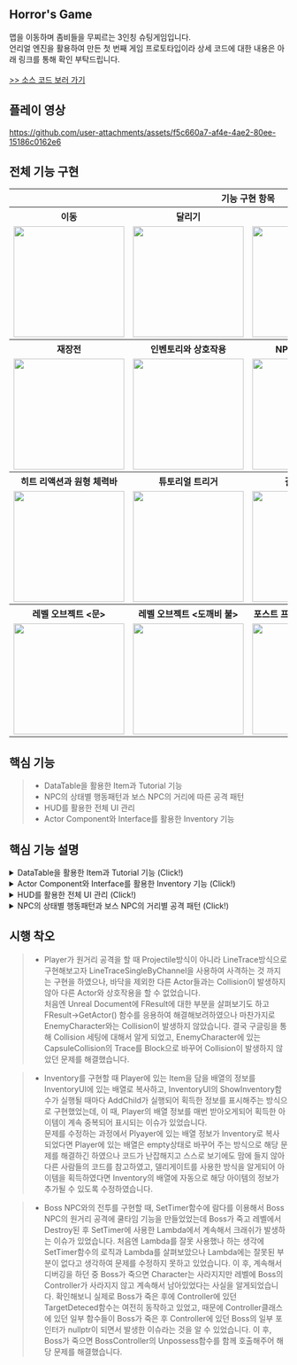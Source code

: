 

Horror's Game
-
맵을 이동하며 좀비들을 무찌르는 3인칭 슈팅게임입니다.</br>
언리얼 엔진을 활용하여 만든 첫 번째 게임 프로토타입이라 상세 코드에 대한 내용은 아래 링크를 통해 확인 부탁드립니다.</br>
</br>
[>>  소스 코드 보러 가기](https://github.com/tbvjchvkfl/Personal_Project/tree/master/UE5_HorrorGame)

플레이 영상
-
https://github.com/user-attachments/assets/f5c660a7-af4e-4ae2-80ee-15186c0162e6




전체 기능 구현
-
<table>
  <tr>
    <th colspan = "4">기능 구현 항목</th>
  </tr>
  <tr>
    <th>이동</th>
    <th>달리기</th>
    <th>조준</th>
    <th>사격</th>
  </tr>
  <tr>
    <td><img src = "https://github.com/user-attachments/assets/1af7edfc-939b-41b0-afa7-d874ea87da34" width = "200" heigh = "150"></td>
    <td><img src = "https://github.com/user-attachments/assets/1d0033b9-33a4-40e3-8c9f-0de0a14c8903" width = "200" heigh = "150"></td>
    <td><img src = "https://github.com/user-attachments/assets/8b5355f4-b95a-45a2-a6ee-24bdd15bc133" width = "200" heigh = "150"></td>
    <td><img src = "https://github.com/user-attachments/assets/6dd322c9-5d44-4b05-8ec6-423c6972ab4c" width = "200" heigh = "150"></td>
  </tr>
   <tr>
    <th>재장전</th>
    <th>인벤토리와 상호작용</th>
    <th>NPC 상태별 패턴</th>
    <th>NPC 거리별 패턴</th>
  </tr>
  <tr>
    <td><img src = "https://github.com/user-attachments/assets/7c31e4ec-1c07-4263-8699-792856c3c2da" width = "200" heigh = "150"></td>
    <td><img src = "https://github.com/user-attachments/assets/087e7fa1-5028-4b81-96e8-8ad277d1deda" width = "200" heigh = "150"></td>
    <td><img src = "https://github.com/user-attachments/assets/0903da17-99f3-4dcf-98b3-124d17400f14" width = "200" heigh = "150"></td>
    <td><img src = "https://github.com/user-attachments/assets/ff23c1b4-712b-4bc5-a306-0fe5048c75f4" width = "200" heigh = "150"></td>
  </tr>
   <tr>
    <th>히트 리액션과 원형 체력바</th>
    <th>튜토리얼 트리거</th>
    <th>결과 화면 UI</th>
    <th></th>
  </tr>
  <tr>
    <td><img src = "https://github.com/user-attachments/assets/77a1bc56-7394-4e58-8aff-3bd5024b9f86" width = "200" heigh = "150"></td>
    <td><img src = "https://github.com/user-attachments/assets/5bd25b9d-eaa7-4ca2-8069-b9b835d8254e" width = "200" heigh = "150"></td>
    <td><img src = "https://github.com/user-attachments/assets/8fc87a91-791b-4eee-822a-55862598daf0" width = "200" heigh = "150"></td>
    <td></td>
  </tr>
   <tr>
    <th>레벨 오브젝트 <문></th>
    <th>레벨 오브젝트 <도깨비 불></th>
    <th>포스트 프로세스 볼륨 <안개></th>
    <th></th>
  </tr>
  <tr>
    <td><img src = "https://github.com/user-attachments/assets/d0081894-e4ff-48ff-9d3f-840382566ba4" width = "200" heigh = "150"></td>
    <td><img src = "https://github.com/user-attachments/assets/416a295c-0af3-45ed-b5b6-a3de1f01ad27" width = "200" heigh = "150"></td>
    <td><img src = "https://github.com/user-attachments/assets/8757b28e-6196-41e0-99ee-64858a570d3a" width = "200" heigh = "150"></td>
    <td></td>
  </tr>
</table>

핵심 기능
-
> - DataTable을 활용한 Item과 Tutorial 기능
> - NPC의 상태별 행동패턴과 보스 NPC의 거리에 따른 공격 패턴
> - HUD를 활용한 전체 UI 관리
> - Actor Component와 Interface를 활용한 Inventory 기능

핵심 기능 설명
-

<details>
	<summary>DataTable을 활용한 Item과 Tutorial 기능 (Click!)</summary>
<p>
	
> ### DataTable을 활용한 Item과 Tutorial 기능 ###
> - 빈 클래스에 데이터로 활용할 변수들을 struct로 묶어 선언해주었습니다. 그리고, 에디터에서 데이터 테이블 에셋으로 사용하기 위해 #include "Engine/DataTable.h"를 추가해주었습니다.
<pre>
  <code>
#pragma once

#include "CoreMinimal.h"
#include "Engine/DataTable.h"
======================= ItemStruct.h =======================
UENUM()
enum class EItemType : uint8
{
	Armor UMETA(DisplayName = "Armor"),
	Weapon UMETA(DisplayName = "Weapon"),
	Coin UMETA(DisplayName = "Coin"),
	Consumable UMETA(DisplayName = "Consumable")
};

USTRUCT()
struct FItemTextData
{
	GENERATED_USTRUCT_BODY()

	UPROPERTY(EditAnywhere)
	FString Name;

	UPROPERTY(EditAnywhere)
	FString Description;
};

USTRUCT()
struct FItemAssetData
{
	GENERATED_USTRUCT_BODY()

	UPROPERTY(EditAnywhere)
	UTexture2D *Icon;

	UPROPERTY(EditAnywhere)
	UStaticMesh *Mesh;
};

USTRUCT(BlueprintType)
struct FItemData : public FTableRowBase
{
	GENERATED_USTRUCT_BODY()

	UPROPERTY(EditAnywhere, Category = "ItemData")
	int32 Amount;

	UPROPERTY(EditAnywhere, Category = "ItemData")
	FName ID;

	UPROPERTY(EditAnywhere, Category = "ItemData")
	EItemType ItemType;

	UPROPERTY(EditAnywhere, Category = "ItemData")
	FItemTextData TextData;

	UPROPERTY(EditAnywhere, Category = "ItemData")
	FItemAssetData AssetData;
};
======================= ItemStruct.h =======================
	  
======================= TutorialStruct.h =======================
USTRUCT(BlueprintType)
struct FTutorialData : public FTableRowBase
{
	GENERATED_USTRUCT_BODY()

	UPROPERTY(EditAnywhere)
	FString Title;

	UPROPERTY(EditAnywhere)
	FString Description;
};
======================= TutorialStruct.h =======================
  </code>
</pre>
> - 그리고, UObject타입의 클래스를 하나 더 생성하여 위 정보들을 각각 ItemBase와 TutorialBase라는 이름으로 복사해주었습니다. 
> - 앞 서 만들었던 ItemStruct와 TutorialStruct 만으로도 테이블 에셋과 바인딩하여 사용할 수는 있었지만, Item의 경우 게임에서 내 임의의 변수의 값이 바뀌게 될 경우(예를 들어 아이템을 획득한 후 아이템을 사용해서 아이템의 수량이 줄었을 때) 테이블에 있는 값까지 변경되는 이슈가 생겨 복사본을 만들어 테이블에 입력한 값은 변경되지 않도록 해주었습니다.
<pre>
  <code>
======================= ItemStruct.h =======================
#pragma once

#include "CoreMinimal.h"
#include "Data/ItemStruct.h"
#include "ItemBase.generated.h"


class UInventoryComponent;

UCLASS()
class UE5_HORRORSGAME_API UItemBase : public UObject
{
	GENERATED_BODY()
	
public:
	// ===========================================================
	// =                  Variable / Property		     =
	// ===========================================================
	UPROPERTY()
	UInventoryComponent *OwningInventory;

	UPROPERTY(VisibleAnywhere, Category = "ItemData")
	int32 Amount;

	UPROPERTY(VisibleAnywhere, Category = "ItemData")
	FName ID;

	UPROPERTY(VisibleAnywhere, Category = "ItemData")
	EItemType ItemType;

	UPROPERTY(VisibleAnywhere, Category = "ItemData")
	FItemTextData TextData;

	UPROPERTY(VisibleAnywhere, Category = "ItemData")
	FItemAssetData AssetData;
		
	// ===========================================================
	// =			 Functionary	   		     = 
	// ===========================================================
	UItemBase();

	UItemBase *CreateItemCopy() const;

	UFUNCTION(Category = "Item")
	virtual void Use(class APlayerCharacter *Character);

protected:
	bool operator== (const FName &OtherID)
	{
		return this->ID == OtherID;
	}
};

	  
======================= TutorialStruct.h =======================
#pragma once

#include "CoreMinimal.h"
#include "Data/TutorialStruct.h"
#include "TutorialBase.generated.h"

UCLASS()
class UE5_HORRORSGAME_API UTutorialBase : public UObject
{
	GENERATED_BODY()
public:
	// ===========================================================
	// =                  Variable / Property		     =
	// ===========================================================
	FTutorialData TutorialData;



	// ===========================================================
	// =			Functionary	   		     = 
	// ===========================================================
	UTutorialBase();
};
  </code>
</pre>
> - 이 후, 캐릭터와 실제로 인터렉션 하게되는 액터인 PickupItem과 TutorialTrigger를 만들어 UDataTable에 있는 FindRow함수를 사용하여 데이터테이블의 행을 가져오고, NewObject함수를 사용해서 테이블의 데이터를 아이템에 바인딩해주었습니다.
> - Item의 경우 실제 업무를 하게되었을 때, 기획자들이 레벨에 아이템을 배치할 경우 Item에 설정한 데이터에 맞게 외형이 즉시 변경되어 보일 수 있도록 PostEditChangeProperty함수를 사용하여 아이템의 Mesh를 연결해주었습니다. 
<pre>
  <code>
======================= PickUpItem.cpp =======================
	  
#include "Object/Item/PickUpItem.h"
#include "Object/Item/ItemBase.h"

void APickUpItem::BeginPlay()
{
	Super::BeginPlay();

	InitializePickUp(UItemBase::StaticClass());
	HUD = Cast<AHorrorsHUD>(GetWorld()->GetFirstPlayerController()->GetHUD());
	
	CollisionSphere->OnComponentBeginOverlap.AddDynamic(this, &APickUpItem::OnOverlapBegin);
	CollisionSphere->OnComponentEndOverlap.AddDynamic(this, &APickUpItem::OnOverlapEnd);
}

void APickUpItem::InitializePickUp(const TSubclassOf<UItemBase> BaseClass)
{
	if (ItemDataTable && !DesiredItemID.IsNone())
	{
		const FItemData *ItemData = ItemDataTable->FindRow<FItemData>(DesiredItemID, DesiredItemID.ToString());

		ItemReference = NewObject<UItemBase>(this, BaseClass);
		
		ItemReference->ID = ItemData->ID;
		ItemReference->Amount = ItemData->Amount;
		ItemReference->ItemType = ItemData->ItemType;
		ItemReference->TextData = ItemData->TextData;
		ItemReference->AssetData = ItemData->AssetData;

		ItemMesh->SetStaticMesh(ItemData->AssetData.Mesh);
	}
}

void APickUpItem::PostEditChangeProperty(FPropertyChangedEvent &PropertyChangedEvent)
{
	Super::PostEditChangeProperty(PropertyChangedEvent);

	const FName ChangedPropertyName = PropertyChangedEvent.Property ? PropertyChangedEvent.Property->GetFName() : NAME_None;

	if (ChangedPropertyName == GET_MEMBER_NAME_CHECKED(APickUpItem, DesiredItemID))
	{
		if (ItemDataTable)
		{
			const FString ContextString{ DesiredItemID.ToString() };

			if (const FItemData *ItemData = ItemDataTable->FindRow<FItemData>(DesiredItemID, DesiredItemID.ToString()))
			{
				ItemMesh->SetStaticMesh(ItemData->AssetData.Mesh);
			}
		}
	}
}

======================= PickUpItem.cpp =======================
				
#include "Object/TutorialTrigger.h"
#include "Object/TutorialBase.h"
				
void ATutorialTrigger::BeginPlay()
{
	Super::BeginPlay();
	CollisionBox->OnComponentBeginOverlap.AddDynamic(this, &ATutorialTrigger::OnOverlapBegin);
	CollisionBox->OnComponentEndOverlap.AddDynamic(this, &ATutorialTrigger::OnOverlapEnd);

	InitializeTutorial(UTutorialBase::StaticClass());
}

void ATutorialTrigger::InitializeTutorial(TSubclassOf<UTutorialBase> BaseClass)
{
	if (TutorialDataTable && !DesiredTutoName.IsNone())
	{
		const FTutorialData *TutoData = TutorialDataTable->FindRow<FTutorialData>(DesiredTutoName, DesiredTutoName.ToString());

		TutorialReference = NewObject<UTutorialBase>(this, BaseClass);

		TutorialReference->TutorialData.Title = TutoData->Title;
		TutorialReference->TutorialData.Description = TutoData->Description;
	}
}
				
  </code>
</pre>

</p>
</details>


<details>
	<summary>Actor Component와 Interface를 활용한 Inventory 기능 (Click!)</summary>
	<p>

  > ### Actor Component와 Interface를 활용한 Inventory 기능 ###
> - Inventory기능을 구현할 때, Unreal Interface와 Actor Component를 사용해서 클래스간의 유연성과 기능의 확장성을 고려하여 구현하였습니다.
> - InteractionInterface에 Interaction함수를 순수가상함수로 만들어 해당 클래스를 상속받는 클래스에서 override하여 사용하였습니다.
> - 이후, PlayerCharacter에서 LineTrace기능을 사용하여 PickUpItem의 미리 생성해둔 CollisionSphere에 Hit했을 경우 HitResult에 GetActor함수를 InteractionInterface로 형변환하여 Interaction함수를 호출해주었습니다.
<pre>
  <code>

======================= InteractionInterface.h =======================
#pragma once

#include "CoreMinimal.h"
#include "UObject/Interface.h"
#include "InteractionInterface.generated.h"

UINTERFACE(MinimalAPI)
class UInteractionInterface : public UInterface
{
	GENERATED_BODY()
};

class UE5_HORRORSGAME_API IInteractionInterface
{
	GENERATED_BODY()

public:
	EInteractionType InteractionType;

	virtual void Interaction(class APlayerCharacter *Player) = 0;
};

======================= PlayerCharacter.cpp =======================

void APlayerCharacter::Interaction()
{
	FVector TraceStart{ GetPawnViewLocation() + FVector(5.0f, 8.0f, 10.0f)};
	FVector TraceEnd{ TraceStart + (GetViewRotation().Vector() * InteractionCheckDistance) };
	
	FCollisionQueryParams QueryParams;
	QueryParams.AddIgnoredActor(this);
	
	FHitResult TraceHit;

	if (GetWorld()->LineTraceSingleByChannel(TraceHit, TraceStart, TraceEnd, ECollisionChannel::ECC_GameTraceChannel2, QueryParams))
	{
		if (TraceHit.bBlockingHit)
		{
			if (auto item = Cast<APickUpItem>(TraceHit.GetActor()))
			{
				InteractableInterface = TraceHit.GetActor();
				InteractableInterface->Interaction(this);
			}
			if (auto Devie = Cast<AInteractionDoor>(TraceHit.GetActor()))
			{
				InteractableInterface = TraceHit.GetActor();
				InteractableInterface->Interaction(this);
			}
			if (auto Device = Cast<AInteractionDoorSingle>(TraceHit.GetActor()))
			{
				InteractableInterface = TraceHit.GetActor();
				InteractableInterface->Interaction(this);
			}
		}
	}
}

======================= PickUpItem.cpp =======================
				
void APickUpItem::Interaction(class APlayerCharacter *Player)
{
	if (Player)
	{
		TakePickUp(Player);
	}
}

void APickUpItem::TakePickUp(APlayerCharacter *Taker)
{
	if (!IsPendingKillPending())
	{
		if (ItemReference)
		{
			if (UInventoryComponent *PlayerInventory = Taker->GetInventory())
			{
				PlayerInventory->AddItem(ItemReference);
				Destroy();
			}
		}
	}
}
  </code>
</pre>

> - 그리고, ActorComponent클래스를 만들어 Inventory 기능을 구현하고 PlayerCharacter에 컴포넌트를 추가하였습니다.
<pre>
 <code>
#pragma once

#include "CoreMinimal.h"
#include "Components/ActorComponent.h"
#include "InventoryComponent.generated.h"

class UItemBase;
class AHorrorsHUD;

DECLARE_MULTICAST_DELEGATE(FOnInventoryUpdate);

UCLASS( ClassGroup=(Custom), meta=(BlueprintSpawnableComponent) )
class UE5_HORRORSGAME_API UInventoryComponent : public UActorComponent
{
	GENERATED_BODY()
public:
	// ===========================================================
	// =                  Variable / Property   		     =
	// ===========================================================
	
	// 델리게이트 인벤토리 내용 업데이트용
	FOnInventoryUpdate OnInventoryUpdated;

	// ===========================================================
	// =		        Functionary			     = 
	// ===========================================================
	UInventoryComponent();

	UFUNCTION(Category = "Inventory")
	FORCEINLINE TArray<UItemBase *> GetItemInventory()const { return ItemInventory; };

	UFUNCTION(Category = "Inventory")
	FORCEINLINE int32 GetCoinInventory() const { return CoinInventory; }

	UFUNCTION(Category = "Inventory")
	void AddItem(UItemBase *Item);

protected:
	// ===========================================================
	// =                  Variable / Property		     =
	// ===========================================================

	UPROPERTY(EditInstanceOnly, Category = "Inventory")
	int32 InventorySlotCapacity;

	UPROPERTY(VisibleAnywhere, Category = "Inventory")
	int32 CoinInventory;

	UPROPERTY(VisibleAnywhere, Category = "Inventory")
	TArray<TObjectPtr<UItemBase>> ItemInventory;

	AHorrorsHUD *UIComp;

	// ===========================================================
	// =			Functionary			     = 
	// ===========================================================
	virtual void BeginPlay() override;
	virtual void TickComponent(float DeltaTime, ELevelTick TickType, FActorComponentTickFunction *ThisTickFunction) override;
};
 </code>
</pre>

	</p>
</details>

<details>
	<summary>HUD를 활용한 전체 UI 관리 (Click!)</summary>
	<p>
		
> ### HUD를 활용한 전체 UI 관리 ###
> - 게임 내 모든 UI를 HUD에서 처음으로 생성하고 관리될 수 있도록 구현했습니다.
> - HUD의 BeginPlay함수에서 게임 내 모든 UI들을 생성하고 세팅해주었습니다.
<pre>
  <code>
======================= AHorrorsHUD.h =======================
UCLASS()
class UE5_HORRORSGAME_API AHorrorsHUD : public AHUD
{
	GENERATED_BODY()
public:
	// ===========================================================
	// =                  Variable / Property		     =
	// ===========================================================
	UPROPERTY(EditDefaultsOnly, Category = "Widgets")
	TSubclassOf<UInGameHUD> InGameHUD;

	UPROPERTY(EditDefaultsOnly, Category = "Widgets")
	TSubclassOf<UInventory> Inventory;

	UPROPERTY(EditDefaultsOnly, Category = "Widgets")
	TSubclassOf<UGameResult> Result;

	UPROPERTY(EditDefaultsOnly, Category = "Widgets")
	TSubclassOf<UTutorialWidget> TutorialUI;

	UPROPERTY(EditDefaultsOnly, Category = "Widgets")
	TSubclassOf<UBossHealthBar> BossHealthUI;

	UPROPERTY(EditDefaultsOnly, Category = "Widgets")
	TSubclassOf<UGameQuestUI> QuestUI;

	bool bIsMenuVisible;
	bool bIsShowingResult;
	// ===========================================================
	// =			  Functionary	   		     = 
	// ===========================================================
	AHorrorsHUD();

	void DisplayMenu();
	void HideMenu();

	void ToggleMenu();

	void ShowResult(FString Text);

	void HideResult();

	UFUNCTION(BlueprintCallable)
	UInGameHUD* GetInGameHUDWidget() { return InGameHUDWidget; }

protected:
	// ===========================================================
	// =                  Variable / Property		     =
	// ===========================================================
	UPROPERTY()
	UInGameHUD *InGameHUDWidget;

	UPROPERTY()
	UInventory *InventoryWidget;

	UPROPERTY()
	UGameResult *GameResultWidget;

	UPROPERTY()
	UTutorialWidget *TutorialWidget;

	UPROPERTY()
	UBossHealthBar *BossHealth;

	UPROPERTY()
	UGameQuestUI *QuestUIWidget;
	// ===========================================================
	// =			 Functionary	   		     = 
	// ===========================================================
	virtual void BeginPlay()override;

};

======================= AHorrorsHUD.cpp =======================
void AHorrorsHUD::BeginPlay()
{
	Super::BeginPlay();
	if (InGameHUD)
	{
		InGameHUDWidget = CreateWidget<UInGameHUD>(GetWorld(), InGameHUD);
		InGameHUDWidget->AddToViewport();
		InGameHUDWidget->SetVisibility(ESlateVisibility::Visible);
	}
	if (Inventory)
	{
		InventoryWidget = CreateWidget<UInventory>(GetWorld(), Inventory);
		InventoryWidget->AddToViewport();
		InventoryWidget->SetVisibility(ESlateVisibility::Collapsed);
	}

	if (Result)
	{
		GameResultWidget = CreateWidget<UGameResult>(GetWorld(), Result);
		GameResultWidget->SetVisibility(ESlateVisibility::Collapsed);
	}

	if (TutorialUI)
	{
		TutorialWidget = CreateWidget<UTutorialWidget>(GetWorld(), TutorialUI);
		TutorialWidget->AddToViewport();
		TutorialWidget->SetVisibility(ESlateVisibility::Collapsed);
	}

	if (BossHealthUI)
	{
		BossHealth = CreateWidget<UBossHealthBar>(GetWorld(), BossHealthUI);
		BossHealth->AddToViewport();
		BossHealth->SetVisibility(ESlateVisibility::Collapsed);
	}
	if (QuestUI)
	{
		QuestUIWidget = CreateWidget<UGameQuestUI>(GetWorld(), QuestUI);
		QuestUIWidget->AddToViewport();
		QuestUIWidget->SetVisibility(ESlateVisibility::Collapsed);
	}
}
  </code>
</pre>
> 이 후, 각 UI들을 상황에 맞게 Visibility 상태를 변경해주는 것으로 구현했습니다.

	</p>
</details>

<details>
	<summary>NPC의 상태별 행동패턴과 보스 NPC의 거리별 공격 패턴 (Click!)</summary>
	<p>
		
> ### NPC의 상태별 행동패턴과 보스 NPC의 거리별 공격 패턴 ###
> - NPC와의 전투를 구현할 때, 상태별 행동 패턴과 거리별 행동패턴으로 나누어 구현해보았습니다.
> - 우선, 상태별 패턴은 NPC의 AIController에서 만들었던 Perception System을 활용하여 NPC가 PlayerCharacter를 발견했을 때와 발견하지 못했을 때로 나누어 주었습니다.
<pre>
  <Code>
======================= AHorrorsHUD.cpp =======================
	  
void AAI_Controller::SetupPerceptionSystem()
{
	SightConfig = CreateDefaultSubobject<UAISenseConfig_Sight>(TEXT("Sight Config"));
	if (SightConfig)
	{
		SetPerceptionComponent(*CreateDefaultSubobject<UAIPerceptionComponent>(TEXT("Perception Component")));

		SightConfig->SightRadius = 500.0f;
		SightConfig->LoseSightRadius = SightConfig->SightRadius + 25.0f;
		SightConfig->PeripheralVisionAngleDegrees = 90.0f;
		SightConfig->SetMaxAge(5.0f);
		SightConfig->AutoSuccessRangeFromLastSeenLocation = 520.f;

		SightConfig->DetectionByAffiliation.bDetectEnemies = true;
		SightConfig->DetectionByAffiliation.bDetectFriendlies = true;
		SightConfig->DetectionByAffiliation.bDetectNeutrals = true;

		GetPerceptionComponent()->SetDominantSense(*SightConfig->GetSenseImplementation());
		GetPerceptionComponent()->OnTargetPerceptionUpdated.AddDynamic(this, &AAI_Controller::OnTargetDetected);
		GetPerceptionComponent()->ConfigureSense(*SightConfig);
	}
}

void AAI_Controller::OnTargetDetected(AActor *Actor, FAIStimulus const Stimulus)
{
	if (auto *const ch = Cast<APlayerCharacter>(Actor))
	{
		GetBlackboardComponent()->SetValueAsBool("CanSeePlayer", Stimulus.WasSuccessfullySensed());
	}
}
  </Code>
</pre>
> - UNavigationSystemV1에 있는 GetCurrent함수를 사용하여 현재 위치를 저장해주었고, GetRandomPointInNavigableRadius 함수를 사용하여 특정한 범위내에서 랜덤하게 위치를 찾도록 구현해주었습니다.
> - 이 후, NPC가 PlayerCharacter를 발견하지 못했다면 FindRandomLocation -> MoveTo -> Wait 순으로 반복될 수 있도록 Sequence노드로 연결하여 구현하였습니다.
<pre>
  <code>
======================= BTTask_FindRandomLocation.cpp =======================
EBTNodeResult::Type UBTTask_FindRandomLocation::ExecuteTask(UBehaviorTreeComponent &OwnerComp, uint8 *NodeMemory)
{
	if (AAI_Controller *const Controll = Cast<AAI_Controller>(OwnerComp.GetAIOwner()))
	{
		if (auto *const NPC = Controll->GetPawn())
		{
			FVector const Origin = NPC->GetActorLocation();
			if (auto* const NavSys = UNavigationSystemV1::GetCurrent(GetWorld()))
			{
				FNavLocation Loc;
				if (NavSys->GetRandomPointInNavigableRadius(Origin, SearchRadius, Loc))
				{
					OwnerComp.GetBlackboardComponent()->SetValueAsVector(GetSelectedBlackboardKey(), Loc.Location);
				}

				FinishLatentTask(OwnerComp, EBTNodeResult::Succeeded);
				return EBTNodeResult::Succeeded;
			}
		}
	}
	return EBTNodeResult::Failed;
}
  </code>
</pre>

![스크린샷 2024-09-02 145103](https://github.com/user-attachments/assets/ba149f08-e1a6-4140-b36b-4a1bb17d5271)

> - NPC가 PlayerCharacter를 발견했다면 기존 랜덤하게 방향으로 찾아 이동하는 상태에서 벗어나 PlayerCharacter의 위치로 이동 할 수 있도록, FindPlayerLocation노드를 만들어 주었습니다.
> - 이 역시, Sequence노드로 연결하여 FindPlayerLocation -> MoveTo -> Wait의 행동을 반복하게끔 구현하였습니다.
> - 또한, MoveTo로 이동을 설정 할 경우 PlayerCharacter의 위치를 최초 한번만 탐색하여 해당 위치로 이동하는 현상이 있었습니다. 개인적으로는 NPC가 PlayerCharacter를 발견하고 해당 위치로 이동하는 동안 PlayerCharacter가 움직이면 바뀐 위치로 따라서 이동하게 구현하고 싶었기에 ChasingPlayer노드를 별도로 만들어 UAIBlueprintHelperLibrary에 있는 SimpleMoveToLocation노드를 사용하여 계속해서 Player의 위치를 업데이트하여 이동할 수 있도록 하였고, 비헤이비어트리 역시 FindPlayerLocation -> MoveTo -> Wait으로 변경해주었습니다.

<pre>
  <code>
======================= BTTask_FindPlayerLocation.cpp =======================
EBTNodeResult::Type UBTTask_FindPlayerLocation::ExecuteTask(UBehaviorTreeComponent &OwnerComp, uint8 *NodeMemory)
{
	if (auto *const Player = UGameplayStatics::GetPlayerCharacter(GetWorld(), 0))
	{
		auto const PlayerLocation = Player->GetActorLocation();
		if (SearchRandom)
		{
			FNavLocation Loc;

			if (auto *const NavSys = UNavigationSystemV1::GetCurrent(GetWorld()))
			{
				if (NavSys->GetRandomPointInNavigableRadius(PlayerLocation, SearchRadius, Loc))
				{
					OwnerComp.GetBlackboardComponent()->SetValueAsVector(GetSelectedBlackboardKey(), Loc.Location);
					FinishLatentTask(OwnerComp, EBTNodeResult::Succeeded);
					return EBTNodeResult::Succeeded;
				}
			}
		}
		else
		{
			OwnerComp.GetBlackboardComponent()->SetValueAsVector(GetSelectedBlackboardKey(), PlayerLocation);
			FinishLatentTask(OwnerComp, EBTNodeResult::Succeeded);
			return EBTNodeResult::Succeeded;
		}
	}
	return EBTNodeResult::Failed;
}

======================= BTTask_ChasingPlayer.cpp =======================	
	  
EBTNodeResult::Type UBTTask_ChasingPlayer::ExecuteTask(UBehaviorTreeComponent &OwnerComp, uint8 *NodeMemory)
{
	if(auto *const Controller = Cast<AAI_Controller>(OwnerComp.GetAIOwner()))
	{
		auto const PlayerLocation = OwnerComp.GetBlackboardComponent()->GetValueAsVector(GetSelectedBlackboardKey());
		
		UAIBlueprintHelperLibrary::SimpleMoveToLocation(Controller, PlayerLocation);

		FinishLatentTask(OwnerComp, EBTNodeResult::Succeeded);
		return EBTNodeResult::Succeeded;
	}
	return EBTNodeResult::Failed;
}

  </code>
</pre>

![image](https://github.com/user-attachments/assets/2f44f7ed-df15-4ab5-b13d-4a3a7cc1f21f)
> - 이 후, BT_Service노드를 사용하여 Player가 NPC의 특정 범위 안에 있을 경우 근접 공격을 실행할 수 있도록 구현해주었습니다.

<pre>
  <Code>
======================= BTTask_MeleeAttack.cpp =======================	
	  
EBTNodeResult::Type UBTTask_MeleeAttack::ExecuteTask(UBehaviorTreeComponent &OwnerComp, uint8 *NodeMemory)
{
    auto const OutOfRange = !OwnerComp.GetBlackboardComponent()->GetValueAsBool(GetSelectedBlackboardKey());
    if (OutOfRange)
    {
        FinishLatentTask(OwnerComp, EBTNodeResult::Failed);
        return EBTNodeResult::Failed;
    }

    auto const *const Controller = OwnerComp.GetAIOwner();
    if (auto *const NPC = Cast<AEnemyCharacter>(Controller->GetPawn()))
    {
        if (auto *const iCombat = Cast<IEnemyCombatInterface>(NPC))
        {
            if (MontageHasFinished(NPC))
            {
                iCombat->Execute_MeleeAttack(NPC);
            }
        }
    }
    if (auto *const Boss = Cast<ABossEnemyCharacter>(Controller->GetPawn()))
    {
        if (BossMontageHasFinished(Boss))
        {
            Boss->PlayAttackAnim();
        }
    }
    FinishLatentTask(OwnerComp, EBTNodeResult::Succeeded);
    return EBTNodeResult::Succeeded;
}
	    
bool UBTTask_MeleeAttack::MontageHasFinished(AEnemyCharacter *const NPC)
{
    return NPC->GetMesh()->GetAnimInstance()->Montage_GetIsStopped(NPC->GetAttackMontage());
}

bool UBTTask_MeleeAttack::BossMontageHasFinished(ABossEnemyCharacter *const Boss)
{
    return Boss->GetMesh()->GetAnimInstance()->Montage_GetIsStopped(Boss->GetAttackAnimation());
}

	    
======================= BTService_IsPlayerInMeleeRange.cpp =======================	
void UBTService_IsPlayerInMeleeRange::OnBecomeRelevant(UBehaviorTreeComponent &OwnerComp, uint8 *NodeMemory)
{
	auto const *const Controller = Cast<AAI_Controller>(OwnerComp.GetAIOwner());
	auto const *const NPC = Cast<AEnemyCharacter>(Controller->GetPawn());

	auto const *const Player = UGameplayStatics::GetPlayerCharacter(GetWorld(), 0);

	OwnerComp.GetBlackboardComponent()->SetValueAsBool(GetSelectedBlackboardKey(), NPC->GetDistanceTo(Player) <= MeleeRange);
}
  </Code>
</pre>

![image](https://github.com/user-attachments/assets/a0fe3856-4d87-458e-b2dd-9653e209d725)

> - 보스 NPC의 경우 자기 자신과 PlayerCharacter 간의 거리에 따라 다른 행동을 할 수 있도록 구현하고 쿨타임 시스템 또한 구현해보았습니다.
> - CollTime 기능은 SetTimer함수를 사용하여 구현하였으며, Lambda를 사용했습니다.
<Pre>
  <code>
======================= BTTask_Skill.cpp =======================	
EBTNodeResult::Type UBTTask_Skill::ExecuteTask(UBehaviorTreeComponent &OwnerComp, uint8 *NodeMemory)
{
    auto *const Controller = Cast<ABossEnemyController>(OwnerComp.GetAIOwner());

    auto *const Boss = Cast<ABossEnemyCharacter>(Controller->GetPawn());

    auto *const BossEnemyAnimInstance = Cast<UBossEnemyAnimInstance>(Boss->GetMesh()->GetAnimInstance());

    auto *const Target = Cast<APlayerCharacter>(UGameplayStatics::GetPlayerCharacter(GetWorld(), 0));

    if (!CheckSkill(OwnerComp, Boss, Target, BossEnemyAnimInstance))
    {
        FinishLatentTask(OwnerComp, EBTNodeResult::Failed);
        return EBTNodeResult::Failed;
    }
    else
    {
        AttackSkill(Controller, BossEnemyAnimInstance);
        FinishLatentTask(OwnerComp, EBTNodeResult::Succeeded);
        return EBTNodeResult::Succeeded;
    }
}

void UBTTask_Skill::AttackSkill(ABossEnemyController* const BossController, UBossEnemyAnimInstance* const BossAnim)
{
    BossController->StopMovement();
    BossAnim->DoSkill(SkillDelay);
}

bool UBTTask_Skill::CheckSkill(UBehaviorTreeComponent &TreeComp, ABossEnemyCharacter *const Boss, APlayerCharacter *Player, UBossEnemyAnimInstance *const BossAnimInstance)
{
    if (Boss->GetDistanceTo(Player) >= SkillRange && !BossAnimInstance->GetCoolTime())
    {
        TreeComp.GetBlackboardComponent()->SetValueAsBool(GetSelectedBlackboardKey(), true);
        return true;
    }
    else
    {
        TreeComp.GetBlackboardComponent()->SetValueAsBool(GetSelectedBlackboardKey(), false);
        return false;
    }
    
}
	    
======================= BossEnemyAnimInstance.cpp =======================	
void UBossEnemyAnimInstance::AttackCoolDown(float CoolTime)
{
	if (!bIsCoolTime)
	{
		bIsCoolTime = true;
		GetWorld()->GetTimerManager().SetTimer
		(TimerHandle,
		[this]()
			{
				bIsCoolTime = false;
				GetWorld()->GetTimerManager().ClearTimer(TimerHandle);
			},
		CoolTime,
		false
		);
	}
}
  </code>
</Pre>

	</p>
</details>


시행 착오
-

> - Player가 원거리 공격을 할 때 Projectile방식이 아니라 LineTrace방식으로 구현해보고자 LineTraceSingleByChannel을 사용하여 사격하는 것 까지는 구현을 하였으나, 바닥을 제외한 다른 Actor들과는 Collision이 발생하지 않아 다른 Actor와 상호작용을 할 수 없었습니다.</br>처음엔 Unreal Document에 FResult에 대한 부분을 살펴보기도 하고 FResult->GetActor() 함수를 응용하여 해결해보려하였으나 마찬가지로 EnemyCharacter와는 Collision이 발생하지 않았습니다. 결국 구글링을 통해 Collision 세팅에 대해서 알게 되었고, EnemyCharacter에 있는 CapsuleCollision의 Trace를 Block으로 바꾸어 Collision이 발생하지 않았던 문제를 해결했습니다.

> - Inventory를 구현할 때 Player에 있는 Item을 담을 배열의 정보를 InventoryUI에 있는 배열로 복사하고, InventoryUI의 ShowInventory함수가 실행될 때마다 AddChild가 실행되어 획득한 정보를 표시해주는 방식으로 구현했었는데, 이 때, Player의 배열 정보를 매번 받아오게되어 획득한 아이템이 계속 중복되어 표시되는 이슈가 있었습니다.</br> 문제를 수정하는 과정에서 Plyayer에 있는 배열 정보가 Inventory로 복사 되었다면 Player에 있는 배열은 empty상태로 바꾸어 주는 방식으로 해당 문제를 해결하긴 하였으나 코드가 난잡해지고 스스로 보기에도 맘에 들지 않아 다른 사람들의 코드를 참고하였고, 델리게이트를 사용한 방식을 알게되어 아이템을 획득하였다면 Inventory의 배열에 자동으로 해당 아이템의 정보가 추가될 수 있도록 수정하였습니다.

> - Boss NPC와의 전투를 구현할 때, SetTimer함수에 람다를 이용해서 Boss NPC의 원거리 공격에 쿨타임 기능을 만들었었는데 Boss가 죽고 레벨에서 Destroy된 후 SetTimer에 사용한 Lambda에서 계속해서 크래쉬가 발생하는 이슈가 있었습니다. 처음엔 Lambda를 잘못 사용했나 하는 생각에 SetTimer함수의 로직과 Lambda를 살펴보았으나 Lambda에는 잘못된 부분이 없다고 생각하여 문제를 수정하지 못하고 있었습니다. 이 후, 계속해서 디버깅을 하던 중 Boss가 죽으면 Character는 사라지지만 레벨에 Boss의 Controller가 사라지지 않고 계속해서 남아있었다는 사실을 알게되었습니다. 확인해보니 실제로 Boss가 죽은 후에 Controller에 있던 TargetDeteced함수는 여전히 동작하고 있었고, 때문에 Controller클래스에 있던 일부 함수들이 Boss가 죽은 후 Controller에 있던 Boss의 일부 포인터가 nullptr이 되면서 발생한 이슈라는 것을 알 수 있었습니다. 이 후, Boss가 죽으면 BossController의 Unpossess함수를 함께 호출해주어 해당 문제를 해결했습니다.
